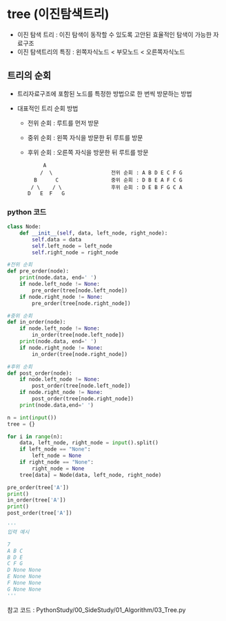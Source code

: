 # tree (이진탐색트리)

* 이진 탐색 트리 : 이진 탐색이 동작할 수 있도록 고안된 효율적인 탐색이 가능한 자료구조
* 이진 탐색트리의 특징 : 왼쪽자식노드 < 부모노드 < 오른쪽자식노드



## 트리의 순회

* 트리자료구조에 포함된 노드를 특정한 방법으로 한 번씩 방문하는 방법

* 대표적인 트리 순회 방법
  * 전위 순회 : 루트를 먼저 방문
  
  * 중위 순회 : 왼쪽 자식을 방문한 뒤 루트를 방문

  * 후위 순회 : 오른쪽 자식을 방문한 뒤 루트를 방문
  
    ```
         A
        /  \                   전위 순회 : A B D E C F G
      B      C                 중위 순회 : D B E A F C G
     / \    / \                후위 순회 : D E B F G C A
    D   E  F   G
    ```
  
    


### python 코드

```python
class Node:
    def __init__(self, data, left_node, right_node):
        self.data = data
        self.left_node = left_node
        self.right_node = right_node

#전위 순회
def pre_order(node):
    print(node.data, end=' ')
    if node.left_node != None:
        pre_order(tree[node.left_node])
    if node.right_node != None:
        pre_order(tree[node.right_node])

#중위 순회
def in_order(node):
    if node.left_node != None:
        in_order(tree[node.left_node])
    print(node.data, end=' ')
    if node.right_node != None:
        in_order(tree[node.right_node])

#후위 순회
def post_order(node):
    if node.left_node != None:
        post_order(tree[node.left_node])
    if node.right_node != None:
        post_order(tree[node.right_node])
    print(node.data,end=' ')

n = int(input())
tree = {}

for i in range(n):
    data, left_node, right_node = input().split()
    if left_node == "None":
        left_node = None
    if right_node == "None":
        right_node = None
    tree[data] = Node(data, left_node, right_node)

pre_order(tree['A'])
print()
in_order(tree['A'])
print()
post_order(tree['A'])

'''
입력 예시

7
A B C
B D E
C F G
D None None
E None None
F None None
G None None
'''
```



참고 코드 : PythonStudy/00_SideStudy/01_Algorithm/03_Tree.py
